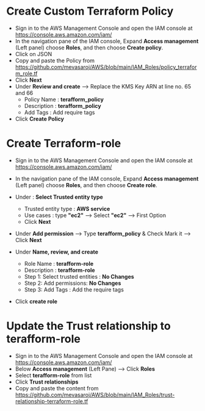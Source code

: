 
# Create Custom Terraform Policy
- Sign in to the AWS Management Console and open the IAM console at https://console.aws.amazon.com/iam/
- In the navigation pane of the IAM console, Expand __Access management__ (Left panel) choose __Roles__, and then choose __Create policy__.
- Click on JSON
- Copy and paste the Policy from https://github.com/mevasaroj/AWS/blob/main/IAM_Roles/policy_terraform_role.tf
- Click __Next__
- Under **Review and create** --> Replace the KMS Key ARN at line no. 65 and 66
   - Policy Name : **terafform_policy**
   - Description : **terafform_policy**
   - Add Tags : Add require tags 
- Click __Create Policy__



# Create Terraform-role
- Sign in to the AWS Management Console and open the IAM console at https://console.aws.amazon.com/iam/
- In the navigation pane of the IAM console, Expand __Access management__ (Left panel) choose __Roles__, and then choose __Create role__.
  
- Under : **Select Trusted entity type**
   - Trusted entity type : **AWS service**
   - Use cases : type __"ec2"__ --> Select __"ec2"__ --> First Option
   - Click __Next__
 
- Under **Add permission** --> Type **terafform_policy** & Check Mark it --> Click __Next__

        
- Under **Name, review, and create**
   - Role Name : **terafform-role**
   - Description : **terafform-role**
   - Step 1: Select trusted entities : __No Changes__
   - Step 2: Add permissions: __No Changes__
   - Step 3: Add Tags : Add the require tags

- Click **create role**



# Update the Trust relationship to terafform-role
- Sign in to the AWS Management Console and open the IAM console at https://console.aws.amazon.com/iam/
- Below __Access management__ (Left Pane) --> Click **Roles**
- Select **terafform-role** from list
- Click **Trust relationships**
- Copy and paste the content from https://github.com/mevasaroj/AWS/blob/main/IAM_Roles/trust-relationship-terraform-role.tf
